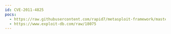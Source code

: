 ```yaml
---
id: CVE-2011-4825
pocs:
  - https://raw.githubusercontent.com/rapid7/metasploit-framework/master/modules/exploits/multi/http/log1cms_ajax_create_folder.rb
  - https://www.exploit-db.com/raw/18075
---
```

